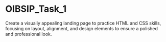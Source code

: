 # OIBSIP_Task_1
Create a visually appealing landing page to practice HTML and CSS skills, focusing on layout, alignment, and design elements to ensure a polished and professional look.

